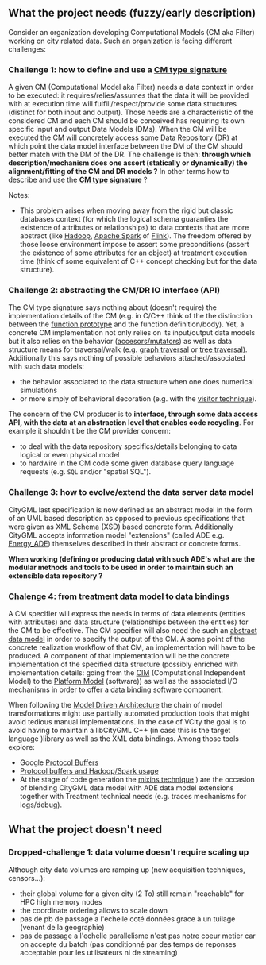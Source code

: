 ## What the project needs (fuzzy/early description)
Consider an organization developing Computational Models (CM aka Filter) working on city related data. Such an organization is facing different challenges:

### Challenge 1: how to define and use a [**CM type signature**](https://en.wikipedia.org/wiki/Type_signature)
A given CM (Computational Model aka Filter) needs a data context in order to be executed: it requires/relies/assumes that the data it will be provided with at execution time will fulfill/respect/provide some data structures (distinct for both input and output). 
Those needs are a characteristic of the considered CM and each CM should be conceived has requiring its own specific input and output Data Models (DMs).
When the CM will be executed the CM will concretely access some Data Repository (DR) at which point the data model interface between the DM of the CM should better match with the DM of the DR. The challenge is then: **through which description/mechanism does one assert (statically or dynamically) the alignment/fitting of the CM and DR models ?** In other terms how to describe and use the [**CM type signature**](https://en.wikipedia.org/wiki/Type_signature) ?

Notes:
 * This problem arises when moving away from the rigid but classic databases context (for which the logical schema guaranties the existence of attributes or relationships) to data contexts that are more abstract (like [Hadoop](http://hadoop.apache.org/), [Apache Spark](http://spark.apache.org/) of [Flink](https://flink.apache.org/)). The freedom offered by those loose environment impose to assert some preconditions (assert the existence of some attributes for an object) at treatment execution time (think of some equivalent of C++ concept checking but for the data structure).
   
### Challenge 2: abstracting the CM/DR IO interface (API)
The CM type signature says nothing about (doesn't require) the implementation details of the CM (e.g. in C/C++ think of the the distinction between the [function prototype](https://en.wikipedia.org/wiki/Function_prototype) and the function definition/body). 
Yet, a concrete CM implementation not only relies on its input/output data models but it also relies on the behavior ([accesors/mutators](https://en.wikipedia.org/wiki/Mutator_method)) as well as data structure means for traversal/walk (e.g. [graph traversal](https://en.wikipedia.org/wiki/Graph_traversal) or [tree traversal](https://en.wikipedia.org/wiki/Tree_traversal)). 
Additionally this says nothing of possible behaviors attached/associated with such data models: 
 * the behavior associated to the data structure when one does numerical simulations  
 * or more simply of behavioral decoration (e.g. with the [visitor technique](https://en.wikipedia.org/wiki/Visitor_pattern)). 
   
The concern of the CM producer is to **interface, through some data access API, with the data at an abstraction level that enables code recycling**. For example it shouldn't be the CM provider concern:
 * to deal with the data repository specifics/details belonging to data logical or even physical model
 * to hardwire in the CM code some given database query language requests (e.g. `SQL` and/or "spatial SQL"). 

### Challenge 3: how to evolve/extend the data server data model  
CityGML last specification is now defined as an abstract model in the form of an UML based description as opposed to previous specifications that were given as XML Schema (XSD)  based concrete form. 
Additionally CityGML accepts information model "extensions" (called ADE e.g. [Energy_ADE](http://www.citygmlwiki.org/index.php/CityGML_Energy_ADE)) themselves described in their abstract or concrete forms.

**When working (defining or producing data) with such ADE's what are the modular methods and tools to be used in order to maintain such an extensible data repository ?**  

### Chalenge 4: from treatment data model to data bindings
A CM specifier will express the needs in terms of data elements (entities with attributes) and data structure (relationships between the entities) for the CM to be effective. The CM specifier will also need the such an [abstract data model](https://en.wikipedia.org/wiki/Conceptual_schema) in order to specify the output of the CM. A some point of the concrete realization workflow of that CM, an implementation will have to be produced. A component of that implementation will be the concrete implementation of the specified data structure (possibly enriched with implementation details: going from the [CIM](https://en.wikipedia.org/wiki/Model_Driven_Interoperability) (Computational Independent Model) to the [Platform Model](http://www.theenterprisearchitect.eu/blog/2008/01/16/mda-model-driven-architecture-basic-concepts/) (software)) as well as the associated I/O mechanisms in order to offer a [data binding](https://en.wikipedia.org/wiki/Data_binding) software component.

When following the [Model Driven Architecture](https://en.wikipedia.org/wiki/Model-driven_architecture) the chain of model transformations might use partially automated production tools that might avoid tedious manual implementations. In the case of VCity the goal is to avoid having to maintain a libCityGML C++ (in case this is the target language )library as well as the XML data bindings. Among those tools explore:
 * Google [Protocol Buffers](https://developers.google.com/protocol-buffers/docs/overview)
 * [Protocol buffers and Hadoop/Spark usage](http://stackoverflow.com/questions/34487996/how-can-i-use-proto3-with-hadoop-spark)
 * At the stage of code generation the [mixins technique](https://en.wikipedia.org/wiki/Mixin#Programming_languages_that_use_mixins) ) are the occasion of blending CityGML data model with ADE data model extensions together with Treatment technical needs (e.g. traces mechanisms for logs/debug).

## What the project doesn't need

### Dropped-challenge 1: data volume doesn't require scaling up
Although city data volumes are ramping up (new acquisition techniques, censors...):
  - their global volume for a given city (2 To) still remain "reachable" for HPC high memory nodes 
  - the coordinate ordering allows to scale down 
   - pas de pb de passage a l'echelle coté données grace à un tuilage (venant de la geographie)
   - pas de passage a l'echelle parallelisme n'est pas notre coeur metier car on accepte du batch (pas conditionné par des temps de reponses acceptable pour les utilisateurs ni de streaming)



